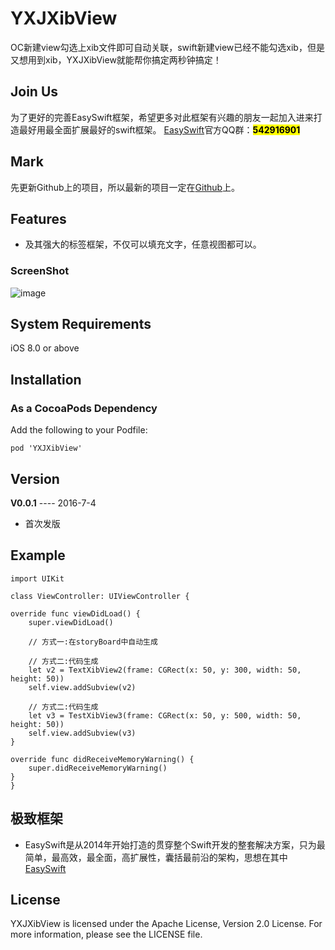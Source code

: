 # YXJXibView
OC新建view勾选上xib文件即可自动关联，swift新建view已经不能勾选xib，但是又想用到xib，YXJXibView就能帮你搞定两秒钟搞定！

## Join Us 
为了更好的完善EasySwift框架，希望更多对此框架有兴趣的朋友一起加入进来打造最好用最全面扩展最好的swift框架。
[EasySwift](https://github.com/stubbornnessness/EasySwift)官方QQ群：<mark>**542916901**</mark>

## Mark
先更新Github上的项目，所以最新的项目一定在[Github](https://github.com/stubbornnessness)上。

## Features
* 及其强大的标签框架，不仅可以填充文字，任意视图都可以。

### ScreenShot
![image](http://120.27.93.73/files/myPublicProject/YXJXibView1.gif)

## System Requirements
iOS 8.0 or above

## Installation
### As a CocoaPods Dependency
Add the following to your Podfile:

	pod 'YXJXibView'
	
## Version
**V0.0.1** ---- 2016-7-4

* 首次发版
	
## Example
	import UIKit

	class ViewController: UIViewController {

    override func viewDidLoad() {
        super.viewDidLoad()

        // 方式一:在storyBoard中自动生成

        // 方式二:代码生成
        let v2 = TextXibView2(frame: CGRect(x: 50, y: 300, width: 50, height: 50))
        self.view.addSubview(v2)

        // 方式二:代码生成
        let v3 = TestXibView3(frame: CGRect(x: 50, y: 500, width: 50, height: 50))
        self.view.addSubview(v3)
    }

    override func didReceiveMemoryWarning() {
        super.didReceiveMemoryWarning()
    }
	}

    
## 极致框架
* EasySwift是从2014年开始打造的贯穿整个Swift开发的整套解决方案，只为最简单，最高效，最全面，高扩展性，囊括最前沿的架构，思想在其中[EasySwift](https://github.com/stubbornnessness/EasySwift)

## License
YXJXibView is licensed under the Apache License, Version 2.0 License. For more information, please see the LICENSE file.